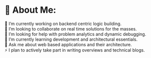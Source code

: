# 💫 About Me:
🔭 I’m currently working on backend centric logic building.<br>👯 I’m looking to collaborate on real time solutions for the masses.<br>🤝 I’m looking for help with problem analytics and dynamic debugging.<br>🌱 I’m currently learning development and architectural essentials.<br>💬 Ask me about web based applications and their architecture.<br>⚡ I plan to actively take part in writing overviews and technical blogs. 
